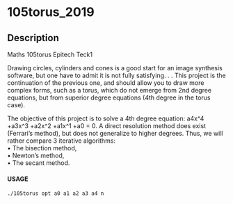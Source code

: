 # 105torus_2019

## Description
Maths 105torus Epitech Teck1

Drawing circles, cylinders and cones is a good start for an image synthesis software, but one have to admit
it is not fully satisfying. . . This project is the continuation of the previous one, and should allow you to draw
more complex forms, such as a torus, which do not emerge from 2nd degree equations, but from superior
degree equations (4th degree in the torus case).

The objective of this project is to solve a 4th degree equation: a4x^4 +a3x^3 +a2x^2 +a1x^1 +a0 = 0. A direct
resolution method does exist (Ferrari’s method), but does not generalize to higher degrees. Thus, we will
rather compare 3 iterative algorithms:  
• The bisection method,  
• Newton’s method,  
• The secant method.  

#### USAGE
    ./105torus opt a0 a1 a2 a3 a4 n
